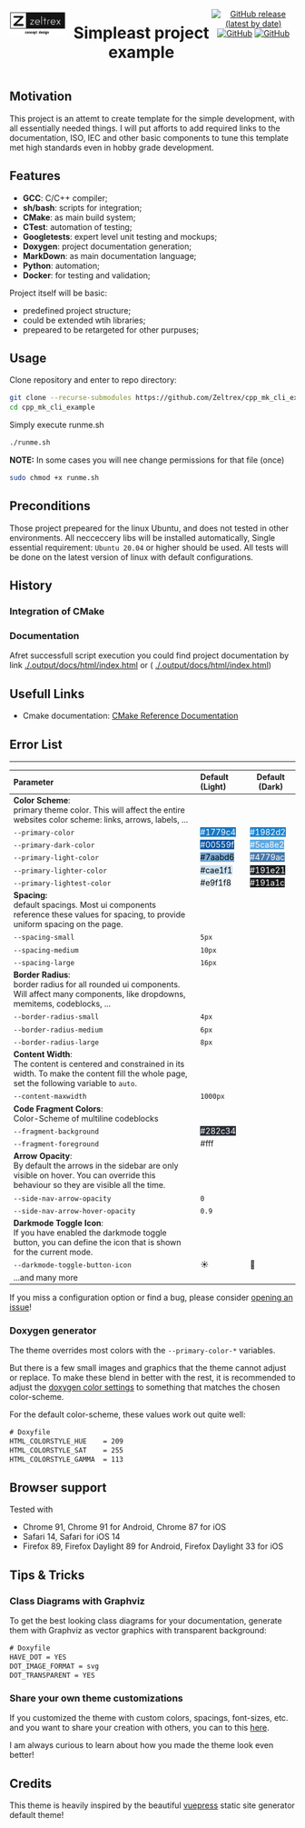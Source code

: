 <div style="width: 100%; display: flex; flex-direction: row; justify-content: center;">
<div style="width:20%; margin: 1% 2% 1% 0%;">

[![zeltrex.com](documentation/zeltrex_logo.png)](https://github/issues/zeltrex/cpp_mk_cli_example)
</div><div style="width:50%; text-align: center;">

# Simpleast project example
</div><div style="width:30%;text-align: center;">

[![GitHub release (latest by date)](https://img.shields.io/github/v/release/zeltrex/cpp_mk_cli_example)](https://github.com/zeltrex/cpp_mk_cli_example/releases/latest)
[![GitHub](https://img.shields.io/github/license/zeltrex/cpp_mk_cli_example)](https://github.com/zeltrex/cpp_mk_cli_example/blob/master/LICENSE)
[![GitHub](https://img.shields.io/github/issues/zeltrex/cpp_mk_cli_example)](https://github.com/zeltrex/cpp_mk_cli_example/issues)
</div></div>

## Motivation

This project is an attemt to create template for the simple development, with all essentially needed things.
I will put afforts to add required links to the documentation, ISO, IEC and other basic components to tune this template met high standards even in hobby grade development.

## Features

- **GCC**: C/C++ compiler;
- **sh/bash**: scripts for integration;
- **CMake**: as main build system;
- **CTest**: automation of testing;
- **Googletests**: expert level unit testing and mockups;
- **Doxygen**: project documentation generation;
- **MarkDown**: as main documentation language;
- **Python**: automation;
- **Docker**: for testing and validation;

Project itself will be basic:
- predefined project structure;
- could be extended wtih libraries;
- prepeared to be retargeted for other purpuses;

## Usage

Clone repository and enter to repo directory:

```bash
git clone --recurse-submodules https://github.com/Zeltrex/cpp_mk_cli_example.git
cd cpp_mk_cli_example
```

Simply execute runme.sh

```bash
./runme.sh
```

**NOTE:** In some cases you will nee change permissions for that file (once)

```bash
sudo chmod +x runme.sh
```

## Preconditions

Those project prepeared for the linux Ubuntu, and does not tested in other environments.
All necceccery libs will be installed automatically, Single essential requirement: `Ubuntu 20.04` or higher should be used.
All tests will be done on the latest version of linux with default configurations.

## History


### Integration of CMake


### Documentation

Afret successfull script execution you could find project documentation by link [./.output/docs/html/index.html](http://./.output/docs/html/index.html) or ( <a href="./.output/docs/html/index.html" target="_top">./.output/docs/html/index.html</a>)

## Usefull Links

- Cmake documentation: [CMake Reference Documentation](https://cmake.org/cmake/help/latest/index.html)

## Error List

---


| Parameter                         | Default (Light)                                             | Default (Dark)                                              |
| :-------------------------------- | :---------------------------------------------------------- | ----------------------------------------------------------- |
| **Color Scheme**:<br>primary theme color. This will affect the entire websites color scheme: links, arrows, labels, ...                                     |||
| `--primary-color`                 | <span style="background:#1779c4;color:white">#1779c4</span> | <span style="background:#1982d2;color:white">#1982d2</span> |
| `--primary-dark-color`            | <span style="background:#00559f;color:white">#00559f</span> | <span style="background:#5ca8e2;color:white">#5ca8e2</span> |
| `--primary-light-color`           | <span style="background:#7aabd6;color:black">#7aabd6</span> | <span style="background:#4779ac;color:white">#4779ac</span> |
| `--primary-lighter-color`         | <span style="background:#cae1f1;color:black">#cae1f1</span> | <span style="background:#191e21;color:white">#191e21</span> |
| `--primary-lightest-color`        | <span style="background:#e9f1f8;color:black">#e9f1f8</span> | <span style="background:#191a1c;color:white">#191a1c</span> |
| **Spacing:**<br>default spacings. Most ui components reference these values for spacing, to provide uniform spacing on the page.                            |||
| `--spacing-small`                 | `5px`                                                       |                                                             |
| `--spacing-medium`                | `10px`                                                      |                                                             |
| `--spacing-large`                 | `16px`                                                      |                                                             |
| **Border Radius**:<br>border radius for all rounded ui components. Will affect many components, like dropdowns, memitems, codeblocks, ...                   |||
| `--border-radius-small`           | `4px`                                                       |                                                             |
| `--border-radius-medium`          | `6px`                                                       |                                                             |
| `--border-radius-large`           | `8px`                                                       |                                                             |
| **Content Width**:<br>The content is centered and constrained in its width. To make the content fill the whole page, set the following variable to `auto`.  |||
| `--content-maxwidth`              | `1000px`                                                     |                                                             |
| **Code Fragment Colors**:<br>Color-Scheme of multiline codeblocks                                                                                           |||
| `--fragment-background`           | <span style="background:#282c34;color:white">#282c34</span> |                                                             |
| `--fragment-foreground`           | <span style="background:#fff;wolor:black">#fff</span>       |                                                             |
| **Arrow Opacity**:<br>By default the arrows in the sidebar are only visible on hover. You can override this behaviour so they are visible all the time.     |||
| `--side-nav-arrow-opacity`        | `0`                                                         |                                                             |
| `--side-nav-arrow-hover-opacity`  | `0.9`                                                       |                                                             |
| **Darkmode Toggle Icon**:<br>If you have enabled the darkmode toggle button, you can define the icon that is shown for the current mode.                    |||
| `--darkmode-toggle-button-icon`   | ☀️                                                           | 🌛                                                          |
| ...and many more                                                                                                                                            |||

If you miss a configuration option or find a bug, please consider [opening an issue](https://github.com/jothepro/doxygen-awesome-css/issues)!

### Doxygen generator

The theme overrides most colors with the `--primary-color-*` variables.

But there is a few small images and graphics that the theme cannot adjust or replace. To make these blend in better with
the rest, it is recommended to adjust the [doxygen color settings](https://www.doxygen.nl/manual/customize.html#minor_tweaks_colors) 
to something that matches the chosen color-scheme.

For the default color-scheme, these values work out quite well:

```
# Doxyfile
HTML_COLORSTYLE_HUE    = 209
HTML_COLORSTYLE_SAT    = 255
HTML_COLORSTYLE_GAMMA  = 113
```

## Browser support

Tested with

- Chrome 91, Chrome 91 for Android, Chrome 87 for iOS
- Safari 14, Safari for iOS 14
- Firefox 89, Firefox Daylight 89 for Android, Firefox Daylight 33 for iOS

## Tips & Tricks

### Class Diagrams with Graphviz

To get the best looking class diagrams for your documentation, generate them with Graphviz as vector graphics with transparent background:

```
# Doxyfile
HAVE_DOT = YES
DOT_IMAGE_FORMAT = svg
DOT_TRANSPARENT = YES
```

### Share your own theme customizations

If you customized the theme with custom colors, spacings, font-sizes, etc. and you want to share your creation with others, you can to this [here](https://github.com/jothepro/doxygen-awesome-css/discussions/13).

I am always curious to learn about how you made the theme look even better!


## Credits

This theme is heavily inspired by the beautiful [vuepress](https://vuepress.vuejs.org/) static site generator default theme!
